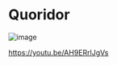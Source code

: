 # Quoridor



![image](https://user-images.githubusercontent.com/25506296/126870067-59a8ef21-04e5-4ff3-8e4d-e091502026a9.png)







https://youtu.be/AH9ERrlJgVs
